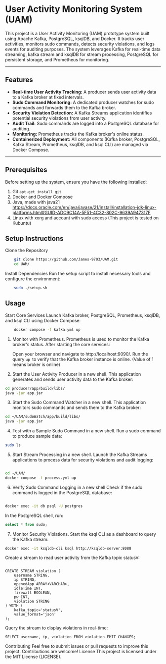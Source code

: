 
# User Activity Monitoring System (UAM)
This project is a User Activity Monitoring (UAM) prototype system built using Apache Kafka, PostgreSQL, ksqlDB, and Docker. It tracks user activities, monitors sudo commands, detects security violations, and logs events for auditing purposes. The system leverages Kafka for real-time data streaming, kafka stream and ksqlDB for stream processing, PostgreSQL for persistent storage, and Prometheus for monitoring.

---

## Features

- **Real-time User Activity Tracking:** A producer sends user activity data to a Kafka broker at fixed intervals.
- **Sudo Command Monitoring:** A dedicated producer watches for sudo commands and forwards them to the Kafka broker.
- **Security Violation Detection:** A Kafka Streams application identifies potential security violations from user activity.
- **Audit Trail:** Sudo commands are logged into a PostgreSQL database for auditing.
- **Monitoring:** Prometheus tracks the Kafka broker's online status.
- **Containerized Deployment:** All components (Kafka broker, PostgreSQL, Kafka Stream, Prometheus, ksqlDB, and ksql CLI) are managed via Docker Compose.

---


## Prerequisites
Before setting up the system, ensure you have the following installed:

1. Git ```apt-get install git```
2. Docker and Docker Compose
3. Java, made with java21 https://docs.oracle.com/en/java/javase/21/install/installation-jdk-linux-platforms.html#GUID-ADC9C14A-5F51-4C32-802C-9639A947317F
4. Linux with xorg and account with sudo access (This project is tested on Kubuntu)

## Setup Instructions

Clone the Repository
```bash
    git clone https://github.com/James-9703/UAM.git
    cd UAM/
```
Install Dependencies
    Run the setup script to install necessary tools and configure the environment:
```bash
    sudo ./setup.sh
```
## Usage
 Start Core Services
    Launch Kafka broker, PostgreSQL, Prometheus, ksqlDB, and ksql CLI using Docker Compose:
```bash
    docker compose -f kafka.yml up
```

1. Monitor with Prometheus.
Prometheus is used to monitor the Kafka broker's status. After starting the core services:

    Open your browser and navigate to http://localhost:9090/.
    Run the query ```up ```to verify that the Kafka broker instance is online. (Value of 1 means broker is online)

2. Start the User Activity Producer in a new shell.
This application generates and sends user activity data to the Kafka broker:
```bash
cd producer/app/build/libs/
java -jar app.jar
```
3. Start the Sudo Command Watcher in a new shell.
This application monitors sudo commands and sends them to the Kafka broker:
```bash
cd ~/UAM/sudoWatch/app/build/libs/
java -jar app.jar
```
4. Test with a Sample Sudo Command in a new shell.
Run a sudo command to produce sample data:
```bash
sudo ls
```
5. Start Stream Processing in a new shell.
Launch the Kafka Streams applications to process data for security violations and audit logging:
```bash

cd ~/UAM/
docker compose -f process.yml up
```
6. Verify Sudo Command Logging in a new shell
Check if the sudo command is logged in the PostgreSQL database:
```bash

docker exec -it db psql -U postgres
```
In the PostgreSQL shell, run:
```sql
select * from sudo;
```
7. Monitor Security Violations.
Start the ksql CLI as a dashboard to query the Kafka stream:
```bash
docker exec -it ksqldb-cli ksql http://ksqldb-server:8088
```
Create a stream to read user activity from the Kafka topic statusV:
```ksqldb-cli

CREATE STREAM violation (
    username STRING, 
    ip STRING, 
    openedApp ARRAY<VARCHAR>, 
    idleTime INT, 
    firewall BOOLEAN, 
    pw INT, 
    violation STRING
) WITH (
    kafka_topic='statusV', 
    value_format='json'
);
```
Query the stream to display violations in real-time:
```ksqldb-cli
SELECT username, ip, violation FROM violation EMIT CHANGES;
```

Contributing
Feel free to submit issues or pull requests to improve this project. Contributions are welcome!
License
This project is licensed under the MIT License (LICENSE).

